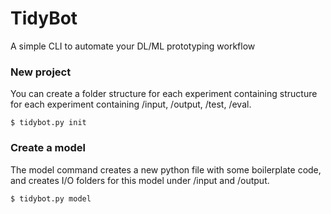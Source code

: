 # TidyBot
A simple CLI to automate your DL/ML prototyping workflow

### New project
You can create a folder structure for each experiment containing structure for each experiment containing /input, /output, /test, /eval.

    $ tidybot.py init
    
### Create a model
The model command creates a new python file with some boilerplate code, and creates I/O folders for this model under /input and /output.

    $ tidybot.py model



